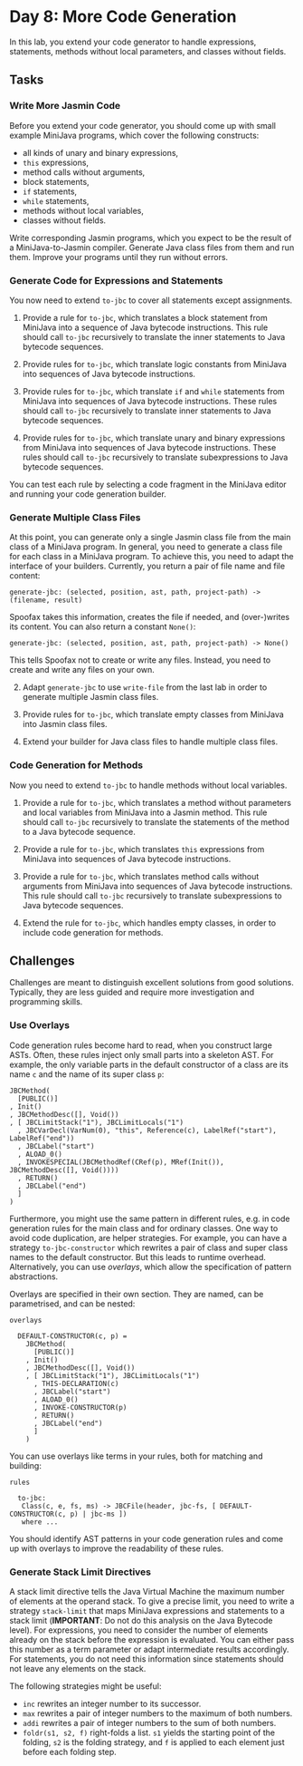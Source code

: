 # Day 8: More Code Generation

In this lab, you extend your code generator to handle expressions, statements, methods without local parameters, and classes without fields.

## Tasks

### Write More Jasmin Code

Before you extend your code generator, you should come up with small example MiniJava programs, which cover the following constructs:

* all kinds of unary and binary expressions,
* `this` expressions,
* method calls without arguments,
* block statements, 
* `if` statements,
* `while` statements,
* methods without local variables,
* classes without fields.

Write corresponding Jasmin programs, which you expect to be the result of a MiniJava-to-Jasmin compiler. Generate Java class files from them and run them. Improve your programs until they run without errors.

### Generate Code for Expressions and Statements

You now need to extend `to-jbc` to cover all statements except assignments. 

1. Provide a rule for `to-jbc`, which translates a block statement from MiniJava into a sequence of Java bytecode instructions. This rule should call `to-jbc` recursively to translate the inner statements to Java bytecode sequences. 

2. Provide rules for `to-jbc`, which translate logic constants from MiniJava into sequences of Java bytecode instructions. 

3. Provide rules for `to-jbc`, which translate `if` and `while` statements from MiniJava into sequences of Java bytecode instructions. These rules should call `to-jbc` recursively to translate inner statements to Java bytecode sequences.

4. Provide rules for `to-jbc`, which translate unary and binary expressions from MiniJava into sequences of Java bytecode instructions. These rules should call `to-jbc` recursively to translate subexpressions to Java bytecode sequences.
 
You can test each rule by selecting a code fragment in the MiniJava editor and running your code generation builder.

### Generate Multiple Class Files

At this point, you can generate only a single Jasmin class file from the main class of a MiniJava program. In general, you need to generate a class file for each class in a MiniJava program. To achieve this, you need to adapt the interface of your builders. Currently, you return a pair of file name and file content:

    generate-jbc: (selected, position, ast, path, project-path) ->(filename, result)

Spoofax takes this information, creates the file if needed, and (over-)writes its content. You can also return a constant `None()`:

    generate-jbc: (selected, position, ast, path, project-path) -> None()

This tells Spoofax not to create or write any files. Instead, you need to create and write any files on your own.

2. Adapt `generate-jbc` to use `write-file` from the last lab in order to generate multiple Jasmin class files.

3. Provide rules for `to-jbc`, which translate empty classes from MiniJava into Jasmin class files. 

4. Extend your builder for Java class files to handle multiple class files.
 
### Code Generation for Methods

Now you need to extend `to-jbc` to handle methods without local variables.

1. Provide a rule for `to-jbc`, which translates a method without parameters and local variables from MiniJava into a Jasmin method. This rule should call `to-jbc` recursively to translate the statements of the method to a Java bytecode sequence. 

2. Provide a rule for `to-jbc`, which translates `this` expressions from MiniJava into sequences of Java bytecode instructions. 

3. Provide a rule for `to-jbc`, which translates method calls without arguments from MiniJava into sequences of Java bytecode instructions. This rule should call `to-jbc` recursively to translate subexpressions to Java bytecode sequences.

4. Extend the rule for `to-jbc`, which handles empty classes, in order to include code generation for methods.

## Challenges

Challenges are meant to distinguish excellent solutions from good solutions. Typically, they are less guided and require more investigation and programming skills.

### Use Overlays

Code generation rules become hard to read, when you construct large ASTs. Often, these rules inject only small parts into a skeleton AST. For example, the only variable parts in the default constructor of a class are its name `c` and the name of its super class `p`:

    JBCMethod(
      [PUBLIC()]
    , Init()
    , JBCMethodDesc([], Void())
    , [ JBCLimitStack("1"), JBCLimitLocals("1")
      , JBCVarDecl(VarNum(0), "this", Reference(c), LabelRef("start"), LabelRef("end"))
      , JBCLabel("start")
      , ALOAD_0()
      , INVOKESPECIAL(JBCMethodRef(CRef(p), MRef(Init()), JBCMethodDesc([], Void())))
      , RETURN()
      , JBCLabel("end")
      ]
    )

Furthermore, you might use the same pattern in different rules, e.g. in code generation rules for the main class and for ordinary classes. One way to avoid code duplication, are helper strategies. For example, you can have a strategy `to-jbc-constructor` which rewrites a pair of class and super class names to the default constructor. But this leads to runtime overhead. Alternatively, you can use _overlays_, which allow the specification of pattern abstractions.

Overlays are specified in their own section. They are named, can be parametrised, and can be nested:

    overlays

      DEFAULT-CONSTRUCTOR(c, p) =
        JBCMethod(
          [PUBLIC()]
        , Init()
        , JBCMethodDesc([], Void())
        , [ JBCLimitStack("1"), JBCLimitLocals("1")
          , THIS-DECLARATION(c)
          , JBCLabel("start")
          , ALOAD_0()
          , INVOKE-CONSTRUCTOR(p)
          , RETURN()
          , JBCLabel("end")
          ]
        )

You can use overlays like terms in your rules, both for matching and building:

    rules
    
      to-jbc: 
       Class(c, e, fs, ms) -> JBCFile(header, jbc-fs, [ DEFAULT-CONSTRUCTOR(c, p) | jbc-ms ]) 
       where ...

You should identify AST patterns in your code generation rules and come up with overlays to improve the readability of these rules.

### Generate Stack Limit Directives

A stack limit directive tells the Java Virtual Machine the maximum number of elements at the operand stack. To give a precise limit, you need to write a strategy `stack-limit` that maps MiniJava expressions and statements to a stack limit (__IMPORTANT__: Do not do this analysis on the Java Bytecode level). For expressions, you need to consider the number of elements already on the stack before the expression is evaluated. You can either pass this number as a term parameter or adapt intermediate results accordingly. For statements, you do not need this information since statements should not leave any elements on the stack.

The following strategies might be useful:

* `inc`  rewrites an integer number to its successor.
* `max` rewrites a pair of integer numbers to the maximum of both numbers.
* `addi` rewrites a pair of integer numbers to the sum of both numbers.
* `foldr(s1, s2, f)` right-folds a list. `s1` yields the starting point of the folding, `s2` is the folding strategy, and `f` is applied to each element just before each folding step.
